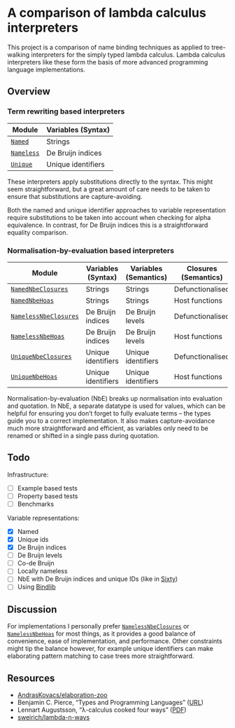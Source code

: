 # A comparison of lambda calculus interpreters

This project is a comparison of name binding techniques as applied to
tree-walking interpreters for the simply typed lambda calculus.
Lambda calculus interpreters like these form the basis of more advanced
programming language implementations.

## Overview

### Term rewriting based interpreters

| Module                      | Variables (Syntax)           |
| --------------------------- | ---------------------------- |
| [`Named`]                   | Strings                      |
| [`Nameless`]                | De Bruijn indices            |
| [`Unique`]                  | Unique identifiers           |

These interpreters apply substitutions directly to the syntax.
This might seem straightforward, but a great amount of care needs to be taken to
ensure that substitutions are capture-avoiding.

Both the named and unique identifier approaches to variable representation
require substitutions to be taken into account when checking for alpha
equivalence. In contrast, for De Bruijn indices this is a straightforward
equality comparison.

### Normalisation-by-evaluation based interpreters

| Module                      | Variables (Syntax) | Variables (Semantics)  | Closures (Semantics)    |
| --------------------------- | ------------------ | ---------------------- | ----------------------- |
| [`NamedNbeClosures`]        | Strings            | Strings                | Defunctionalised        |
| [`NamedNbeHoas`]            | Strings            | Strings                | Host functions          |
| [`NamelessNbeClosures`]     | De Bruijn indices  | De Bruijn levels       | Defunctionalised        |
| [`NamelessNbeHoas`]         | De Bruijn indices  | De Bruijn levels       | Host functions          |
| [`UniqueNbeClosures`]       | Unique identifiers | Unique identifiers     | Defunctionalised        |
| [`UniqueNbeHoas`]           | Unique identifiers | Unique identifiers     | Host functions          |

Normalisation-by-evaluation (NbE) breaks up normalisation into evaluation and
quotation.
In NbE, a separate datatype is used for values, which can be helpful for
ensuring you don’t forget to fully evaluate terms – the types guide you to a
correct implementation.
It also makes capture-avoidance much more straightforward and efficient,
as variables only need to be renamed or shifted in a single pass during
quotation.

## Todo

Infrastructure:

- [ ] Example based tests
- [ ] Property based tests
- [ ] Benchmarks

Variable representations:

- [x] Named
- [x] Unique ids
- [x] De Bruijn indices
- [ ] De Bruijn levels
- [ ] Co-de Bruijn
- [ ] Locally nameless
- [ ] NbE with De Bruijn indices and unique IDs (like in [Sixty](https://github.com/ollef/sixty/))
- [ ] Using [Bindlib](https://ocaml.org/p/bindlib/)

## Discussion

For implementations I personally prefer [`NamelessNbeClosures`] or
[`NamelessNbeHoas`] for most things, as it provides a good balance of convenience,
ease of implementation, and performance. Other constraints might tip the balance
however, for example unique identifiers can make elaborating pattern matching to
case trees more straightforward.

[`Named`]:                ./Named.ml
[`NamedNbeClosures`]:     ./NamedNbeClosures.ml
[`NamedNbeHoas`]:         ./NamedNbeHoas.ml
[`Nameless`]:             ./Nameless.ml
[`NamelessNbeClosures`]:  ./NamelessNbeClosures.ml
[`NamelessNbeHoas`]:      ./NamelessNbeHoas.ml
[`Unique`]:               ./Unique.ml
[`UniqueNbeClosures`]:    ./UniqueNbeClosures.ml
[`UniqueNbeHoas`]:        ./UniqueNbeHoas.ml

## Resources

- [AndrasKovacs/elaboration-zoo](https://github.com/AndrasKovacs/elaboration-zoo/tree/master)
- Benjamin C. Pierce, “Types and Programming Languages” ([URL](https://www.cis.upenn.edu/~bcpierce/tapl/))
- Lennart Augustsson, “λ-calculus cooked four ways” ([PDF](https://github.com/mietek/cook/blob/master/doc/pdf/augustsson-2006.pdf))
- [sweirich/lambda-n-ways](https://github.com/sweirich/lambda-n-ways/)
